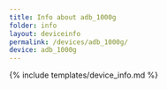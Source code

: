 ```yaml
---
title: Info about adb_1000g
folder: info
layout: deviceinfo
permalink: /devices/adb_1000g/
device: adb_1000g
---
```

{% include templates/device_info.md %}
